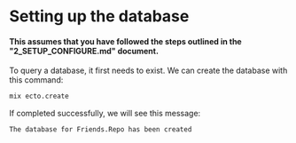 # Setting up the database

#### This assumes that you have followed the steps outlined in the "2_SETUP_CONFIGURE.md" document.

To query a database, it first needs to exist. We can create the database with this command:

```zsh
mix ecto.create
```

If completed successfully, we will see this message:

```
The database for Friends.Repo has been created
```
